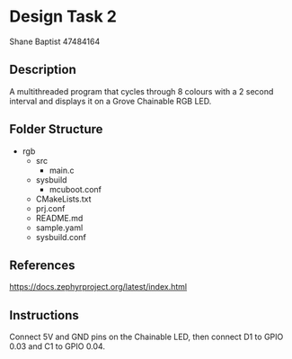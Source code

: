 # Design Task 2
Shane Baptist 47484164

## Description
A multithreaded program that cycles through 8 colours with a 2 second interval and displays it on a Grove Chainable RGB LED.

## Folder Structure
- rgb
    - src
        - main.c
    - sysbuild
        - mcuboot.conf
    - CMakeLists.txt
    - prj.conf
    - README.md
    - sample.yaml
    - sysbuild.conf

## References
https://docs.zephyrproject.org/latest/index.html

## Instructions
Connect 5V and GND pins on the Chainable LED, then connect D1 to GPIO 0.03 and C1 to GPIO 0.04.
